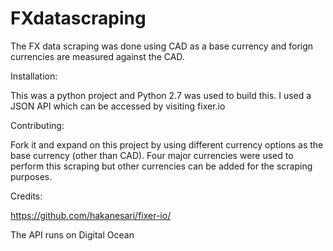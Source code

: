# FXdatascraping
The FX data scraping was done using CAD as a base currency and forign currencies are measured against the CAD. 

Installation: 

This was a python project and Python 2.7 was used to build this. I used a JSON API which can be accessed by visiting fixer.io


Contributing: 

Fork it and expand on this project by using different currency options as the base currency (other than CAD). Four major currencies were used to perform this scraping but other currencies can be added for the scraping purposes. 

Credits: 

https://github.com/hakanesari/fixer-io/

The API runs on Digital Ocean

